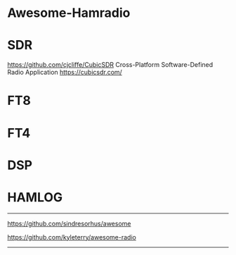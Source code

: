 # Awesome-Hamradio

# SDR

https://github.com/cjcliffe/CubicSDR Cross-Platform Software-Defined Radio Application https://cubicsdr.com/

# FT8

# FT4

# DSP

# HAMLOG

---

https://github.com/sindresorhus/awesome

https://github.com/kyleterry/awesome-radio


---
